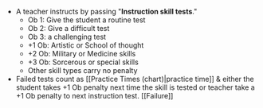 - A teacher instructs by passing "**Instruction skill tests**."
	- Ob 1: Give the student a routine test
	- Ob 2: Give a difficult test
	- Ob 3: a challenging test
	- +1 Ob: Artistic or School of thought
	- +2 Ob: Military or Medicine skills
	- +3 Ob: Sorcerous or special skills
	- Other skill types carry no penalty
- Failed tests count as [[Practice Times (chart)|practice time]] & either the student takes +1 Ob penalty next time the skill is tested or teacher take a +1 Ob penalty to next instruction test. [[Failure]]